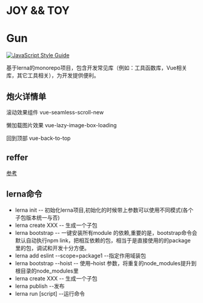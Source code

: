 # JOY && TOY

# Gun
[![JavaScript Style Guide](https://cdn.rawgit.com/standard/standard/master/badge.svg)](https://github.com/standard/standard)


基于lerna的monorepo项目，包含开发常见库（例如：工具函数库，Vue相关库，其它工具相关），为开发提供便利。


## 炮火详情单

滚动效果组件 vue-seamless-scroll-new

懒加载图片效果 vue-lazy-image-box-loading

回到顶部  vue-back-to-top


## reffer

[参考](https://jishuin.proginn.com/p/763bfbd5505d)


## lerna命令
* lerna init -- 初始化lerna项目,初始化的时候带上参数可以使用不同模式(各个子包版本统一与否)
* lerna create XXX -- 生成一个子包
* lerna bootstrap -- 一键安装所有module 的依赖,重要的是，bootstrap命令会默认自动执行npm link，把相互依赖的包，相当于是直接使用的的package 里的包，调试和开发十分方便。
* lerna add eslint --scope=package1 --指定作用域装包
* lerna bootstrap --hoist -- 使用–hoist 参数，将重复的node_modules提升到根目录的node_modules里
* lerna create XXX -- 生成一个子包
* lerna publish --发布
* lerna run [script] --运行命令


